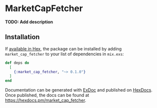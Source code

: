 # MarketCapFetcher

**TODO: Add description**

## Installation

If [available in Hex](https://hex.pm/docs/publish), the package can be installed
by adding `market_cap_fetcher` to your list of dependencies in `mix.exs`:

```elixir
def deps do
  [
    {:market_cap_fetcher, "~> 0.1.0"}
  ]
end
```

Documentation can be generated with [ExDoc](https://github.com/elixir-lang/ex_doc)
and published on [HexDocs](https://hexdocs.pm). Once published, the docs can
be found at <https://hexdocs.pm/market_cap_fetcher>.

